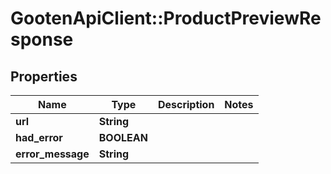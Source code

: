 # GootenApiClient::ProductPreviewResponse

## Properties
Name | Type | Description | Notes
------------ | ------------- | ------------- | -------------
**url** | **String** |  | 
**had_error** | **BOOLEAN** |  | 
**error_message** | **String** |  | 


